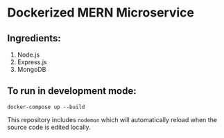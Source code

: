 # Dockerized MERN Microservice

## Ingredients:

1. Node.js
2. Express.js
3. MongoDB

## To run in development mode:

`docker-compose up --build`

This repository includes `nodemon` which will automatically reload when the source code
is edited locally.
